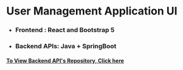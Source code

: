 # User Management Application UI

- ### Frontend : React and Bootstrap 5
- ### Backend APIs: Java + SpringBoot 

#### [To View Backend API's Repository, Click here](https://github.com/Suyash642/Blog_Application_APIs.git)